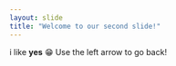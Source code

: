 ```yaml
---
layout: slide
title: "Welcome to our second slide!"
---
```

i like **yes** 😁
Use the left arrow to go back!